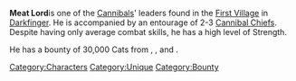 **Meat Lord**is one of the [Cannibals](03%20-%20Projects%20&%20Wikis/Kenshi/Kenshi%20Wiki/Kenshi%20Wiki%20Template/Cannibals.md "wikilink")' leaders
found in the [First Village](First_Village.md "wikilink") in
[Darkfinger](Darkfinger.md "wikilink"). He is accompanied by an entourage
of 2-3 [Cannibal Chiefs](Cannibal_Chief.md "wikilink"). Despite having only
average combat skills, he has a high level of Strength.

He has a bounty of 30,000 Cats from [](03%20-%20Projects%20&%20Wikis/Kenshi/Kenshi%20Wiki/Kenshi%20Wiki%20Template/The_Holy_Nation.md), [](03%20-%20Projects%20&%20Wikis/Kenshi/Kenshi%20Wiki/Kenshi%20Wiki%20Template/United_Cities.md), and [](03%20-%20Projects%20&%20Wikis/Kenshi/Kenshi%20Wiki/Kenshi%20Wiki%20Template/Shek_Kingdom.md).

[Category:Characters](Category:Characters "wikilink")
[Category:Unique](Category:Unique "wikilink")
[Category:Bounty](Category:Bounty "wikilink")
